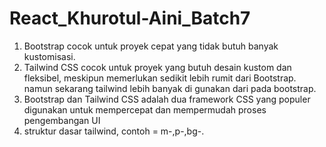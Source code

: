 # React_Khurotul-Aini_Batch7
1. Bootstrap cocok untuk proyek cepat yang tidak butuh banyak kustomisasi.
2. Tailwind CSS cocok untuk proyek yang butuh desain kustom dan fleksibel, meskipun memerlukan sedikit lebih rumit dari Bootstrap. namun sekarang tailwind lebih banyak di gunakan dari pada bootstrap.
3. Bootstrap dan Tailwind CSS adalah dua framework CSS yang populer digunakan untuk mempercepat dan mempermudah proses pengembangan UI
4. struktur dasar tailwind, contoh = m-,p-,bg-.